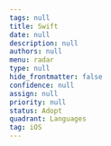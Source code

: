 ```yaml
---
tags: null
title: Swift
date: null
description: null
authors: null
menu: radar
type: null
hide_frontmatter: false
confidence: null
assign: null
priority: null
status: Adopt
quadrant: Languages
tag: iOS
---
```


